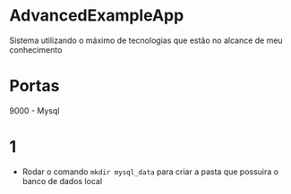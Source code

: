 # AdvancedExampleApp
Sistema utilizando o máximo de tecnologias que estão no alcance de meu conhecimento

# Portas
9000 - Mysql

# 1
- Rodar o comando ``` mkdir mysql_data ``` para criar a pasta que possuira o banco de dados local